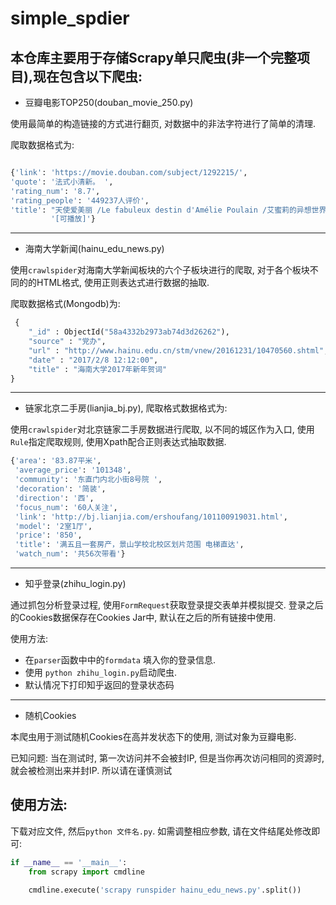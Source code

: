 # simple_spdier

## 本仓库主要用于存储Scrapy单只爬虫(非一个完整项目),现在包含以下爬虫:

 - 豆瓣电影TOP250(douban_movie_250.py)
 
 使用最简单的构造链接的方式进行翻页, 对数据中的非法字符进行了简单的清理. 
 
爬取数据格式为:
 ```python

 {'link': 'https://movie.douban.com/subject/1292215/',
 'quote': '法式小清新。 ',
 'rating_num': '8.7',
 'rating_people': '449237人评价',
 'title': "天使爱美丽 /Le fabuleux destin d'Amélie Poulain /艾蜜莉的异想世界(台) / 天使艾米莉 "
          '[可播放]'}
 ```
---
 - 海南大学新闻(hainu_edu_news.py)
 
 使用`crawlspider`对海南大学新闻板块的六个子板块进行的爬取, 对于各个板块不同的的HTML格式, 使用正则表达式进行数据的抽取. 
 
 爬取数据格式(Mongodb)为:

```python
 {
    "_id" : ObjectId("58a4332b2973ab74d3d26262"),
    "source" : "党办",
    "url" : "http://www.hainu.edu.cn/stm/vnew/20161231/10470560.shtml",
    "date" : "2017/2/8 12:12:00",
    "title" : "海南大学2017年新年贺词"
}
```
---

- 链家北京二手房(lianjia_bj.py), 爬取格式数据格式为:

使用`crawlspider`对北京链家二手房数据进行爬取, 以不同的城区作为入口, 使用`Rule`指定爬取规则, 使用Xpath配合正则表达式抽取数据.
 

```python
{'area': '83.87平米',
 'average_price': '101348',
 'community': '东直门内北小街8号院 ',
 'decoration': '简装',
 'direction': '西',
 'focus_num': '60人关注',
 'link': 'http://bj.lianjia.com/ershoufang/101100919031.html',
 'model': '2室1厅',
 'price': '850',
 'title': '满五且一套房产，景山学校北校区划片范围 电梯直达',
 'watch_num': '共56次带看'}
```
---
- 知乎登录(zhihu_login.py)

通过抓包分析登录过程, 使用`FormRequest`获取登录提交表单并模拟提交.
登录之后的Cookies数据保存在Cookies Jar中, 默认在之后的所有链接中使用.

使用方法:

   - 在`parser`函数中中的`formdata` 填入你的登录信息.
   - 使用 `python zhihu_login.py`启动爬虫.
   - 默认情况下打印知乎返回的登录状态码
---
- 随机Cookies

本爬虫用于测试随机Cookies在高并发状态下的使用, 测试对象为豆瓣电影.

已知问题:
    当在测试时, 第一次访问并不会被封IP, 但是当你再次访问相同的资源时, 就会被检测出来并封IP.
    所以请在谨慎测试

## 使用方法:

下载对应文件, 然后`python 文件名.py`. 如需调整相应参数, 请在文件结尾处修改即可:

```python
if __name__ == '__main__':
    from scrapy import cmdline

    cmdline.execute('scrapy runspider hainu_edu_news.py'.split())
```